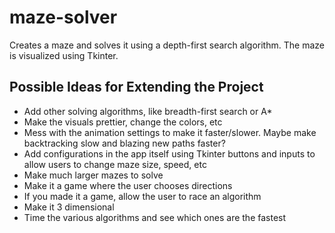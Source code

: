 # maze-solver
Creates a maze and solves it using a depth-first search algorithm. The maze is visualized using Tkinter.

## Possible Ideas for Extending the Project
 * Add other solving algorithms, like breadth-first search or A*
 * Make the visuals prettier, change the colors, etc
 * Mess with the animation settings to make it faster/slower. Maybe make backtracking slow and blazing new paths faster?
 * Add configurations in the app itself using Tkinter buttons and inputs to allow users to change maze size, speed, etc
 * Make much larger mazes to solve
 * Make it a game where the user chooses directions
 * If you made it a game, allow the user to race an algorithm
 * Make it 3 dimensional
 * Time the various algorithms and see which ones are the fastest

